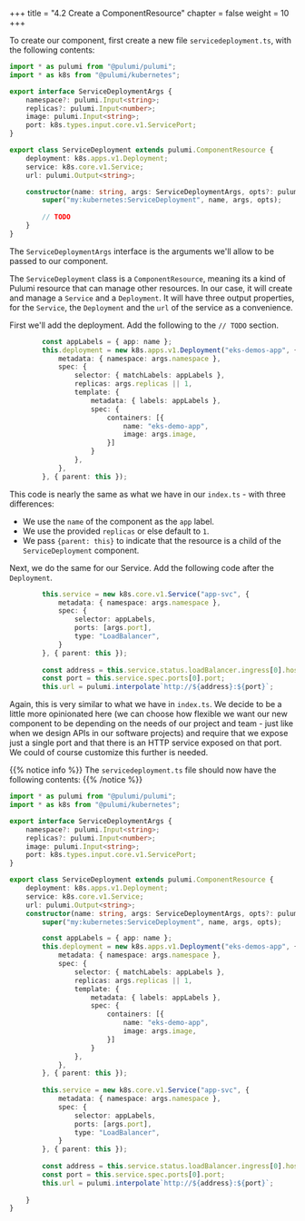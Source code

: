 +++
title = "4.2 Create a ComponentResource"
chapter = false
weight = 10
+++

To create our component, first create a new file `servicedeployment.ts`, with the following contents:

```ts
import * as pulumi from "@pulumi/pulumi";
import * as k8s from "@pulumi/kubernetes";

export interface ServiceDeploymentArgs {
    namespace?: pulumi.Input<string>;
    replicas?: pulumi.Input<number>;
    image: pulumi.Input<string>;
    port: k8s.types.input.core.v1.ServicePort;
}

export class ServiceDeployment extends pulumi.ComponentResource {
    deployment: k8s.apps.v1.Deployment;
    service: k8s.core.v1.Service;
    url: pulumi.Output<string>;

    constructor(name: string, args: ServiceDeploymentArgs, opts?: pulumi.ComponentResourceOptions) {
        super("my:kubernetes:ServiceDeployment", name, args, opts);
        
        // TODO
    }
}
```

The `ServiceDeploymentArgs` interface is the arguments we'll allow to be passed to our component.

The `ServiceDeployment` class is a `ComponentResource`, meaning its a kind of Pulumi resource that can manage other resources.  In our case, it will create and manage a `Service` and a `Deployment`.  It will have three output properties, for the `Service`, the `Deployment` and the `url` of the service as a convenience.

First we'll add the deployment. Add the following to the `// TODO` section.

```ts
        const appLabels = { app: name };
        this.deployment = new k8s.apps.v1.Deployment("eks-demos-app", {
            metadata: { namespace: args.namespace },
            spec: {
                selector: { matchLabels: appLabels },
                replicas: args.replicas || 1,
                template: {
                    metadata: { labels: appLabels },
                    spec: {
                        containers: [{
                            name: "eks-demo-app",
                            image: args.image,
                        }]
                    }
                },
            },
        }, { parent: this });
```

This code is nearly the same as what we have in our `index.ts` - with three differences:

* We use the `name` of the component as the `app` label.
* We use the provided `replicas` or else default to `1`.
* We pass `{parent: this}` to indicate that the resource is a child of the `ServiceDeployment` component.

Next, we do the same for our Service.  Add the following code after the `Deployment`.

```ts
        this.service = new k8s.core.v1.Service("app-svc", {
            metadata: { namespace: args.namespace },
            spec: {
                selector: appLabels,
                ports: [args.port],
                type: "LoadBalancer",
            } 
        }, { parent: this });
     
        const address = this.service.status.loadBalancer.ingress[0].hostname;
        const port = this.service.spec.ports[0].port;
        this.url = pulumi.interpolate`http://${address}:${port}`;
```

Again, this is very similar to what we have in `index.ts`.  We decide to be a little more opinionated here (we can choose how flexible we want our new component to be depending on the needs of our project and team - just like when we design APIs in our software projects) and require that we expose just a single port and that there is an HTTP service exposed on that port.  We could of course customize this further is needed.

{{% notice info %}}
The `servicedeployment.ts` file should now have the following contents:
{{% /notice %}}
```typescript
import * as pulumi from "@pulumi/pulumi";
import * as k8s from "@pulumi/kubernetes";

export interface ServiceDeploymentArgs {
    namespace?: pulumi.Input<string>;
    replicas?: pulumi.Input<number>;
    image: pulumi.Input<string>;
    port: k8s.types.input.core.v1.ServicePort;
}

export class ServiceDeployment extends pulumi.ComponentResource {
    deployment: k8s.apps.v1.Deployment;
    service: k8s.core.v1.Service;
    url: pulumi.Output<string>;
    constructor(name: string, args: ServiceDeploymentArgs, opts?: pulumi.ComponentResourceOptions) {
        super("my:kubernetes:ServiceDeployment", name, args, opts);

        const appLabels = { app: name };
        this.deployment = new k8s.apps.v1.Deployment("eks-demos-app", {
            metadata: { namespace: args.namespace },
            spec: {
                selector: { matchLabels: appLabels },
                replicas: args.replicas || 1,
                template: {
                    metadata: { labels: appLabels },
                    spec: {
                        containers: [{
                            name: "eks-demo-app",
                            image: args.image,
                        }]
                    }
                },
            },
        }, { parent: this });
        
        this.service = new k8s.core.v1.Service("app-svc", {
            metadata: { namespace: args.namespace },
            spec: {
                selector: appLabels,
                ports: [args.port],
                type: "LoadBalancer",
            } 
        }, { parent: this });
     
        const address = this.service.status.loadBalancer.ingress[0].hostname;
        const port = this.service.spec.ports[0].port;
        this.url = pulumi.interpolate`http://${address}:${port}`;
        
    }
}
```

